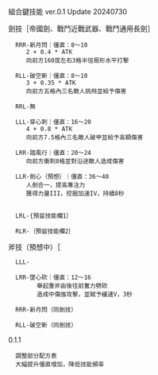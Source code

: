 組合鍵技能
ver.0.1
Update 20240730




劍技［帝國劍、戰鬥近戰武器、戰鬥通用長劍］

      RRR-新月閃｜僵直：8～10
         2 + 0.4 * ATK
         向前方160度左右3格半徑扇形水平打擊
      
      RLL-破空斬｜僵直：8～10
         3 + 0.35 * ATK
         向前方五格內三名敵人挑飛並給予傷害

      RRL-無
      
      LLL-穿心刺｜僵直：16～20
         4 + 0.8 * ATK
         向前方7.5格內三名敵人破甲並給予高額傷害
      
      LRR-踏風行｜僵直：20～24
         向前方衝刺8格並對沿途敵人造成傷害

      LLR-劍心｛預想｝｜僵直：36～40
         人劍合一，提高專注力
         獲得力量III，挖掘加速IV，持續8秒
         

      LRL-{預留技能欄1｝

      RLR-｛預留技能欄2｝


斧技（預想中）［

      LLL-

      LRR-墜心砍｜僵直：12～16
            舉起重斧由後往前奮力劈砍
            造成中傷強攻擊，並賦予緩速V，3秒

      RRR-新月閃（同劍技）

      RLL-破空斬（同劍技）


0.1.1
      
      調整部分配方表
      大幅提升僵直增加，降低技能頻率